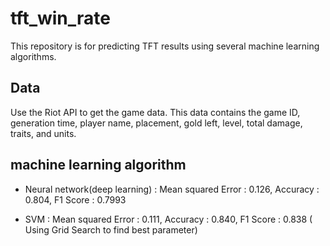 # tft_win_rate

This repository is for predicting TFT results using several machine learning algorithms.

## Data
Use the Riot API to get the game data. This data contains the game ID, generation time, player name, placement, gold left, level, total damage, traits, and units.

## machine learning algorithm

- Neural network(deep learning) : Mean squared Error : 0.126, Accuracy : 0.804, F1 Score : 0.7993

- SVM : Mean squared Error : 0.111, Accuracy : 0.840, F1 Score : 0.838 ( Using Grid Search to find best parameter)